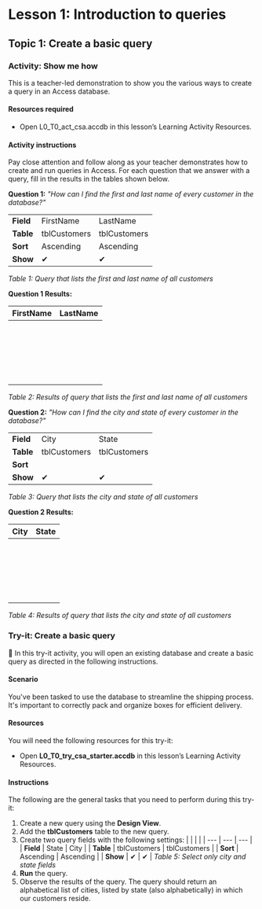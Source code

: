 # Lesson 1: Introduction to queries

## Topic 1: Create a basic query

### Activity: Show me how

This is a teacher-led demonstration to show you the various ways to create a query in an Access database.

#### Resources required

-   Open L0_T0_act_csa.accdb in this lesson’s Learning Activity Resources.

#### Activity instructions

Pay close attention and follow along as your teacher demonstrates how to create and run queries in Access. For each question that we answer with a query, fill in the results in the tables shown below.

**Question 1:** *"How can I find the first and last name of every customer in the database?"*

| | | |
| --- | --- | --- |
| **Field** | FirstName | LastName |
| **Table** | tblCustomers | tblCustomers |
| **Sort** | Ascending | Ascending |
| **Show** | ✔ | ✔ |
*Table 1: Query that lists the first and last name of all customers*

**Question 1 Results:**

| FirstName | LastName |
| --- | --- |
| &nbsp; | &nbsp; |
| &nbsp; | &nbsp; |
| &nbsp; | &nbsp; |
| &nbsp; | &nbsp; |
| &nbsp; | &nbsp; |
*Table 2: Results of query that lists the first and last name of all customers*

**Question 2:** *"How can I find the city and state of every customer in the database?"*

| | | |
| --- | --- | --- |
| **Field** | City | State |
| **Table** | tblCustomers | tblCustomers |
| **Sort** | | |
| **Show** | ✔ | ✔ |
*Table 3: Query that lists the city and state of all customers*

**Question 2 Results:**

| City | State |
| --- | --- |
| &nbsp; | &nbsp; |
| &nbsp; | &nbsp; |
| &nbsp; | &nbsp; |
| &nbsp; | &nbsp; |
| &nbsp; | &nbsp; |
*Table 4: Results of query that lists the city and state of all customers*

### Try-it: Create a basic query

🔵 In this try-it activity, you will open an existing database and create a basic query as directed in the following instructions.

#### Scenario

You've been tasked to use the database to streamline the shipping process. It's important to correctly pack and organize boxes for efficient delivery.

#### Resources

You will need the following resources for this try-it:

-   Open **L0_T0_try_csa_starter.accdb** in this lesson’s Learning Activity Resources.

#### Instructions

The following are the general tasks that you need to perform during this try-it:

1.  Create a new query using the **Design View**. 
1.  Add the **tblCustomers** table to the new query.
1.	Create two query fields with the following settings:
    | | | |
    | --- | --- | --- |
    | **Field** | State | City |
    | **Table** | tblCustomers | tblCustomers |
    | **Sort** | Ascending | Ascending |
    | **Show** | ✔ | ✔ |
    *Table 5: Select only city and state fields*
1.	**Run** the query.
1.	Observe the results of the query. The query should return an alphabetical list of cities, listed by state (also alphabetically) in which our customers reside.